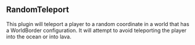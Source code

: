RandomTeleport
--------------

This plugin will teleport a player to a random coordinate in a world that has a WorldBorder configuration.  It will attempt to avoid teleporting the player into the ocean or into lava.